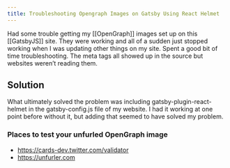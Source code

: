 ```yaml
---
title: Troubleshooting Opengraph Images on Gatsby Using React Helmet
---
```


Had some trouble getting my [[OpenGraph]] images set up on this [[GatsbyJS]] site. They were working and all of a sudden just stopped working when I was updating other things on my site. Spent a good bit of time troubleshooting. The meta tags all showed up in the source but websites weren’t reading them.

## Solution

What ultimately solved the problem was including gatsby-plugin-react-helmet in the gatsby-config.js file of my website. I had it working at one point before without it, but adding that seemed to have solved my problem.

### Places to test your unfurled OpenGraph image

- https://cards-dev.twitter.com/validator
- https://unfurler.com
